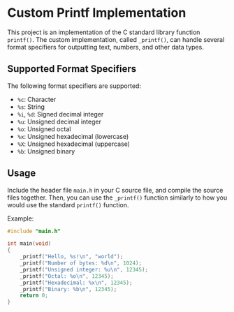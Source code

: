 # Custom Printf Implementation

This project is an implementation of the C standard library function `printf()`. The custom implementation, called `_printf()`, can handle several format specifiers for outputting text, numbers, and other data types.

## Supported Format Specifiers

The following format specifiers are supported:

- `%c`: Character
- `%s`: String
- `%i`, `%d`: Signed decimal integer
- `%u`: Unsigned decimal integer
- `%o`: Unsigned octal
- `%x`: Unsigned hexadecimal (lowercase)
- `%X`: Unsigned hexadecimal (uppercase)
- `%b`: Unsigned binary

## Usage

Include the header file `main.h` in your C source file, and compile the source files together. Then, you can use the `_printf()` function similarly to how you would use the standard `printf()` function.

Example:

```c
#include "main.h"

int main(void)
{
    _printf("Hello, %s!\n", "world");
    _printf("Number of bytes: %d\n", 1024);
    _printf("Unsigned integer: %u\n", 12345);
    _printf("Octal: %o\n", 12345);
    _printf("Hexadecimal: %x\n", 12345);
    _printf("Binary: %b\n", 12345);
    return 0;
}

